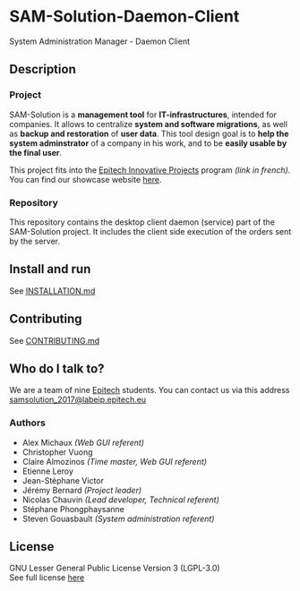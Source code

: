 # SAM-Solution-Daemon-Client
System Administration Manager - Daemon Client

## Description
### Project
SAM-Solution is a __management tool__ for __IT-infrastructures__, intended for companies.
It allows to centralize __system and software migrations__, as well as __backup and restoration__ of __user data__.
This tool design goal is to __help the system adminstrator__ of a company in his work, and to be __easily usable by the final user__.

This project fits into the [Epitech Innovative Projects](http://www.epitech.eu/epitech-innovative-projects.aspx) program *(link in french)*. You can find our showcase website [here](http://eip.epitech.eu/2017/samsolution).

### Repository
This repository contains the desktop client daemon (service) part of the SAM-Solution project. It includes the client side execution of the orders sent by the server.

## Install and run
See [INSTALLATION.md](/INSTALLATION.md)

## Contributing
See [CONTRIBUTING.md](/CONTRIBUTING.md)

## Who do I talk to?
We are a team of nine [Epitech](https://en.wikipedia.org/wiki/Epitech) students. You can contact us via this address samsolution_2017@labeip.epitech.eu

### Authors
* Alex Michaux *(Web GUI referent)*
* Christopher Vuong
* Claire Almozinos *(Time master, Web GUI referent)*
* Etienne Leroy
* Jean-Stéphane Victor
* Jérémy Bernard *(Project leader)*
* Nicolas Chauvin *(Lead developer, Technical referent)*
* Stéphane Phongphaysanne
* Steven Gouasbault *(System administration referent)*

## License
GNU Lesser General Public License Version 3 (LGPL-3.0)  
See full license [here](/LICENSE)
